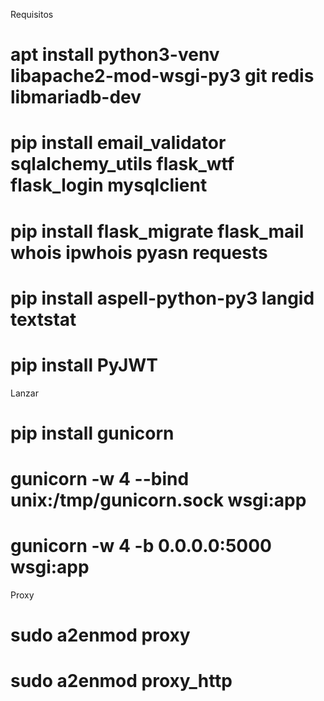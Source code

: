 
Requisitos

# apt install python3-venv libapache2-mod-wsgi-py3 git redis  libmariadb-dev
# pip install email_validator sqlalchemy_utils flask_wtf flask_login mysqlclient
# pip install flask_migrate flask_mail whois ipwhois  pyasn requests
# pip install aspell-python-py3 langid textstat
# pip install PyJWT

Lanzar
# pip install gunicorn
# gunicorn -w 4 --bind unix:/tmp/gunicorn.sock wsgi:app
# gunicorn -w 4 -b 0.0.0.0:5000 wsgi:app

Proxy

# sudo a2enmod proxy
# sudo a2enmod proxy_http



